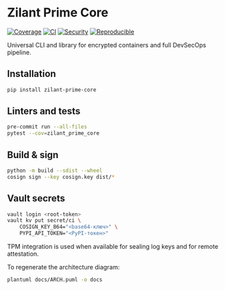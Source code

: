# Zilant Prime Core

[![Coverage](https://img.shields.io/badge/coverage-100%25-brightgreen)](https://codecov.io/gh/QuantumKeyUYU/zilant-prime-core)
[![CI](https://img.shields.io/badge/ci-passing-brightgreen)](https://github.com/QuantumKeyUYU/zilant-prime-core/actions)
[![Security](https://img.shields.io/badge/security-passed-brightgreen)](https://github.com/QuantumKeyUYU/zilant-prime-core/security)
[![Reproducible](https://img.shields.io/badge/reproducible-yes-blue)](https://github.com/QuantumKeyUYU/zilant-prime-core)

Universal CLI and library for encrypted containers and full DevSecOps pipeline.

## Installation

```bash
pip install zilant-prime-core
```

## Linters and tests

```bash
pre-commit run --all-files
pytest --cov=zilant_prime_core
```

## Build & sign

```bash
python -m build --sdist --wheel
cosign sign --key cosign.key dist/*
```

## Vault secrets

```bash
vault login <root-token>
vault kv put secret/ci \
    COSIGN_KEY_B64="<base64-ключ>" \
    PYPI_API_TOKEN="<PyPI-токен>"
```

TPM integration is used when available for sealing log keys and for remote attestation.

To regenerate the architecture diagram:

```bash
plantuml docs/ARCH.puml -o docs
```
